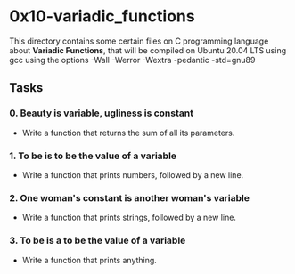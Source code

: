 # 0x10-variadic_functions
This directory contains some certain files on C programming language about **Variadic Functions**, that will be compiled on Ubuntu 20.04 LTS using gcc using the options -Wall -Werror -Wextra -pedantic -std=gnu89

## Tasks
### 0. Beauty is variable, ugliness is constant
- Write a function that returns the sum of all its parameters.

### 1. To be is to be the value of a variable
- Write a function that prints numbers, followed by a new line.

### 2. One woman's constant is another woman's variable
- Write a function that prints strings, followed by a new line.

### 3. To be is a to be the value of a variable
- Write a function that prints anything.

